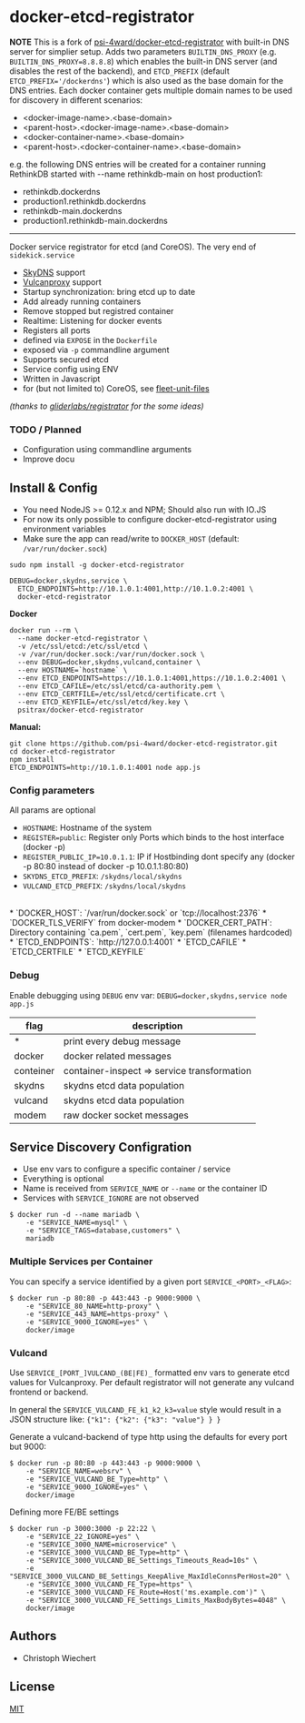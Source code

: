 # docker-etcd-registrator

**NOTE** This is a fork of [psi-4ward/docker-etcd-registrator](https://github.com/psi-4ward/docker-etcd-registrator) with built-in DNS server for simplier setup. Adds two parameters `BUILTIN_DNS_PROXY` (e.g. `BUILTIN_DNS_PROXY=8.8.8.8`) which enables the built-in DNS server (and disables the rest of the backend), and `ETCD_PREFIX` (default `ETCD_PREFIX='/dockerdns'`) which is also used as the base domain for the DNS entries. Each docker container gets multiple domain names to be used for discovery in different scenarios:
* &lt;docker-image-name&gt;.&lt;base-domain&gt;
* &lt;parent-host&gt;.&lt;docker-image-name&gt;.&lt;base-domain&gt;
* &lt;docker-container-name&gt;.&lt;base-domain&gt;
* &lt;parent-host&gt;.&lt;docker-container-name&gt;.&lt;base-domain&gt;

e.g. the following DNS entries will be created for a container running RethinkDB started with --name rethinkdb-main on host production1:
* rethinkdb.dockerdns
* production1.rethinkdb.dockerdns
* rethinkdb-main.dockerdns
* production1.rethinkdb-main.dockerdns

-----

Docker service registrator for etcd (and CoreOS).
The very end of `sidekick.service`

* [SkyDNS](https://github.com/skynetservices/skydns) support
* [Vulcanproxy](http://vulcanproxy.com) support
* Startup synchronization: bring etcd up to date
 * Add already running containers
 * Remove stopped but registred container
* Realtime: Listening for docker events
* Registers all ports
 * defined via `EXPOSE` in the `Dockerfile`
 * exposed via `-p` commandline argument
* Supports secured etcd
* Service config using ENV
* Written in Javascript
* for (but not limited to) CoreOS, see [fleet-unit-files](https://github.com/psi-4ward/docker-etcd-registrator/tree/master/fleet-unit-files)

*(thanks to [gliderlabs/registrator](https://github.com/gliderlabs/registrator) for the some ideas)*

### TODO / Planned

* Configuration using commandline arguments
* Improve docu

## Install &amp; Config

* You need NodeJS >= 0.12.x and NPM; Should also run with IO.JS
* For now its only possible to configure docker-etcd-registrator using environment variables
* Make sure the app can read/write to `DOCKER_HOST` (default: `/var/run/docker.sock`)

```shell
sudo npm install -g docker-etcd-registrator

DEBUG=docker,skydns,service \
  ETCD_ENDPOINTS=http://10.1.0.1:4001,http://10.1.0.2:4001 \
  docker-etcd-registrator
```

**Docker**

```shell
docker run --rm \
  --name docker-etcd-registrator \
  -v /etc/ssl/etcd:/etc/ssl/etcd \
  -v /var/run/docker.sock:/var/run/docker.sock \
  --env DEBUG=docker,skydns,vulcand,container \
  --env HOSTNAME=`hostname` \
  --env ETCD_ENDPOINTS=https://10.1.0.1:4001,https://10.1.0.2:4001 \
  --env ETCD_CAFILE=/etc/ssl/etcd/ca-authority.pem \
  --env ETCD_CERTFILE=/etc/ssl/etcd/certificate.crt \
  --env ETCD_KEYFILE=/etc/ssl/etcd/key.key \
  psitrax/docker-etcd-registrator
```

**Manual:**

```shell
git clone https://github.com/psi-4ward/docker-etcd-registrator.git
cd docker-etcd-registrator
npm install
ETCD_ENDPOINTS=http://10.1.0.1:4001 node app.js
```

### Config parameters

All params are optional

* `HOSTNAME`: Hostname of the system
* `REGISTER=public`: Register only Ports which binds to the host interface (docker -p)
* `REGISTER_PUBLIC_IP=10.0.1.1`: IP if Hostbinding dont specify any (docker -p 80:80 instead of docker -p 10.0.1.1:80:80)
* `SKYDNS_ETCD_PREFIX`: `/skydns/local/skydns`
* `VULCAND_ETCD_PREFIX`: `/skydns/local/skydns`
<br>
* `DOCKER_HOST`: `/var/run/docker.sock` or `tcp://localhost:2376`
* `DOCKER_TLS_VERIFY` from docker-modem
* `DOCKER_CERT_PATH`: Directory containing `ca.pem`, `cert.pem`, `key.pem` (filenames hardcoded)
<br>
* `ETCD_ENDPOINTS`: `http://127.0.0.1:4001`
* `ETCD_CAFILE`
* `ETCD_CERTFILE`
* `ETCD_KEYFILE`

### Debug
Enable debugging using `DEBUG` env var: `DEBUG=docker,skydns,service node app.js`

flag       | description
-----------|-----------------------------
 *         | print every debug message |
 docker    | docker related messages   |
 conteiner | container-inspect => service transformation |
 skydns    | skydns etcd data population |
 vulcand   | skydns etcd data population |
 modem     | raw docker socket messages |


## Service Discovery Configration

* Use env vars to configure a specific container / service
* Everything is optional
* Name is received from `SERVICE_NAME` or `--name` or the container ID
* Services with `SERVICE_IGNORE` are not observed

```
$ docker run -d --name mariadb \
    -e "SERVICE_NAME=mysql" \
    -e "SERVICE_TAGS=database,customers" \
    mariadb
```

### Multiple Services per Container

You can specify a service identified by a given port `SERVICE_<PORT>_<FLAG>`:
```
$ docker run -p 80:80 -p 443:443 -p 9000:9000 \
    -e "SERVICE_80_NAME=http-proxy" \
    -e "SERVICE_443_NAME=https-proxy" \
    -e "SERVICE_9000_IGNORE=yes" \
    docker/image
```

### Vulcand
Use `SERVICE_[PORT_]VULCAND_(BE|FE)_` formatted env vars to generate etcd values for Vulcanproxy.
Per default registrator will not generate any vulcand frontend or backend.

In general the `SERVICE_VULCAND_FE_k1_k2_k3=value` style would result in a JSON structure like: `{"k1": {"k2": {"k3": "value"} } }`

Generate a vulcand-backend of type http using the defaults for every port but 9000:
```shell
$ docker run -p 80:80 -p 443:443 -p 9000:9000 \
    -e "SERVICE_NAME=websrv" \
    -e "SERVICE_VULCAND_BE_Type=http" \
    -e "SERVICE_9000_IGNORE=yes" \
    docker/image
```

Defining more FE/BE settings
```shell
$ docker run -p 3000:3000 -p 22:22 \
    -e "SERVICE_22_IGNORE=yes" \
    -e "SERVICE_3000_NAME=microservice" \
    -e "SERVICE_3000_VULCAND_BE_Type=http" \
    -e "SERVICE_3000_VULCAND_BE_Settings_Timeouts_Read=10s" \
    -e "SERVICE_3000_VULCAND_BE_Settings_KeepAlive_MaxIdleConnsPerHost=20" \
    -e "SERVICE_3000_VULCAND_FE_Type=https" \
    -e "SERVICE_3000_VULCAND_FE_Route=Host('ms.example.com')" \
    -e "SERVICE_3000_VULCAND_FE_Settings_Limits_MaxBodyBytes=4048" \
    docker/image
```


## Authors

* Christoph Wiechert



## License

  [MIT](LICENSE)
